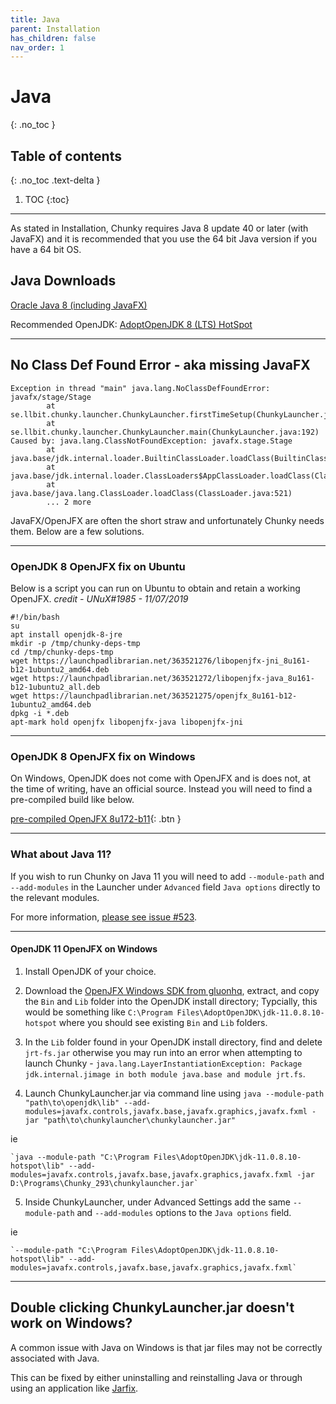 ```yaml
---
title: Java
parent: Installation
has_children: false
nav_order: 1
---
```


# Java
{: .no_toc }

## Table of contents
{: .no_toc .text-delta }

1. TOC
{:toc}

---

As stated in Installation, Chunky requires Java 8 update 40 or later (with JavaFX) and it is recommended that you use the 64 bit Java version if you have a 64 bit OS.

## Java Downloads

[Oracle Java 8 (including JavaFX)](https://www.java.com/en/download/manual.jsp)

Recommended OpenJDK:
[AdoptOpenJDK 8 (LTS) HotSpot](https://adoptopenjdk.net/)

---

## No Class Def Found Error - aka missing JavaFX

```
Exception in thread "main" java.lang.NoClassDefFoundError: javafx/stage/Stage
        at se.llbit.chunky.launcher.ChunkyLauncher.firstTimeSetup(ChunkyLauncher.java:274)
        at se.llbit.chunky.launcher.ChunkyLauncher.main(ChunkyLauncher.java:192)
Caused by: java.lang.ClassNotFoundException: javafx.stage.Stage
        at java.base/jdk.internal.loader.BuiltinClassLoader.loadClass(BuiltinClassLoader.java:581)
        at java.base/jdk.internal.loader.ClassLoaders$AppClassLoader.loadClass(ClassLoaders.java:178)
        at java.base/java.lang.ClassLoader.loadClass(ClassLoader.java:521)
        ... 2 more
```

JavaFX/OpenJFX are often the short straw and unfortunately Chunky needs them. Below are a few solutions.

---

### OpenJDK 8 OpenJFX fix on Ubuntu

Below is a script you can run on Ubuntu to obtain and retain a working OpenJFX. *credit - UNuX#1985 - 11/07/2019*


```
#!/bin/bash
su
apt install openjdk-8-jre
mkdir -p /tmp/chunky-deps-tmp
cd /tmp/chunky-deps-tmp
wget https://launchpadlibrarian.net/363521276/libopenjfx-jni_8u161-b12-1ubuntu2_amd64.deb
wget https://launchpadlibrarian.net/363521272/libopenjfx-java_8u161-b12-1ubuntu2_all.deb
wget https://launchpadlibrarian.net/363521275/openjfx_8u161-b12-1ubuntu2_amd64.deb
dpkg -i *.deb
apt-mark hold openjfx libopenjfx-java libopenjfx-jni
```

---

### OpenJDK 8 OpenJFX fix on Windows

On Windows, OpenJDK does not come with OpenJFX and is does not, at the time of writing, have an official source. Instead you will need to find a pre-compiled build like below.

[pre-compiled OpenJFX 8u172-b11](https://github.com/SkyLandTW/OpenJFX-binary-windows/releases){: .btn }

---

### What about Java 11?

If you wish to run Chunky on Java 11 you will need to add `--module-path` and `--add-modules` in the Launcher under `Advanced` field `Java options` directly to the relevant modules.

For more information, [please see issue #523](https://github.com/llbit/chunky/issues/523).

---

#### OpenJDK 11 OpenJFX on Windows

1. Install OpenJDK of your choice.

2. Download the [OpenJFX Windows SDK from gluonhq](https://gluonhq.com/products/javafx/), extract, and copy the `Bin` and `Lib` folder into the OpenJDK install directory; Typcially, this would be something like `C:\Program Files\AdoptOpenJDK\jdk-11.0.8.10-hotspot` where you should see existing `Bin` and `Lib` folders.

3. In the `Lib` folder found in your OpenJDK install directory, find and delete `jrt-fs.jar` otherwise you may run into an error when attempting to launch Chunky - `java.lang.LayerInstantiationException: Package jdk.internal.jimage in both module java.base and module jrt.fs`.

4. Launch ChunkyLauncher.jar via command line using `java --module-path "path\to\openjdk\lib" --add-modules=javafx.controls,javafx.base,javafx.graphics,javafx.fxml -jar "path\to\chunkylauncher\chunkylauncher.jar"`

ie

    `java --module-path "C:\Program Files\AdoptOpenJDK\jdk-11.0.8.10-hotspot\lib" --add-modules=javafx.controls,javafx.base,javafx.graphics,javafx.fxml -jar D:\Programs\Chunky_293\chunkylauncher.jar`

5. Inside ChunkyLauncher, under Advanced Settings add the same `--module-path` and `--add-modules` options to the `Java options` field. 

ie

    `--module-path "C:\Program Files\AdoptOpenJDK\jdk-11.0.8.10-hotspot\lib" --add-modules=javafx.controls,javafx.base,javafx.graphics,javafx.fxml`

---

## Double clicking ChunkyLauncher.jar doesn't work on Windows?

A common issue with Java on Windows is that jar files may not be correctly associated with Java.

This can be fixed by either uninstalling and reinstalling Java or through using an application like [Jarfix](https://johann.loefflmann.net/en/software/jarfix/index.html).
